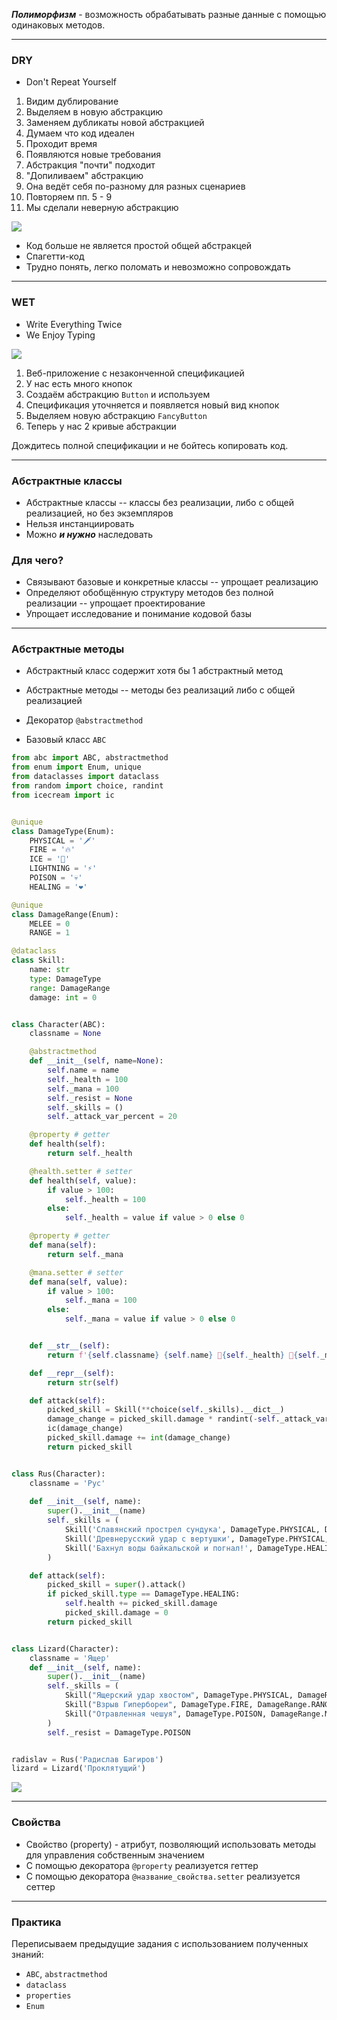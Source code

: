 ***Полиморфизм*** - возможность обрабатывать разные данные с помощью одинаковых методов.

---
### DRY

* Don't Repeat Yourself

1. Видим дублирование
2. Выделяем в новую абстракцию
3. Заменяем дубликаты новой абстракцией
4. Думаем что код идеален
5. Проходит время
6. Появляются новые требования
7. Абстракция "почти" подходит
8. "Допиливаем" абстракцию
9. Она ведёт себя по-разному для разных сценариев
10. Повторяем пп. 5 - 9
11. Мы сделали неверную абстракцию

![](./Pasted%20image%2020231122165032.png)

* Код больше не является простой общей абстракцей
* Спагетти-код
* Трудно понять, легко поломать и невозможно сопровождать

---
### WET

* Write Everything Twice
* We Enjoy Typing

![](./Pasted%20image%2020231122165403.png)

1. Веб-приложение с незаконченной спецификацией
2. У нас есть много кнопок
3. Создаём абстракцию `Button` и используем
4. Спецификация уточняется и появляется новый вид кнопок
5. Выделяем новую абстракцию `FancyButton`
6. Теперь у нас 2 кривые абстракции

Дождитесь полной спецификации и не бойтесь копировать код.

---
### Абстрактные классы

* Абстрактные классы -- классы без реализации, либо с общей реализацией, но без экземпляров
* Нельзя инстанциировать
* Можно ***и нужно*** наследовать

### Для чего?

* Связывают базовые и конкретные классы -- упрощает реализацию
* Определяют обобщённую структуру методов без полной реализации -- упрощает проектирование
* Упрощает исследование и понимание кодовой базы

---
### Абстрактные методы

* Абстрактный класс содержит хотя бы 1 абстрактный метод
* Абстрактные методы -- методы без реализаций либо с общей реализацией

* Декоратор `@abstractmethod`
* Базовый класс `ABC`

```python
from abc import ABC, abstractmethod
from enum import Enum, unique
from dataclasses import dataclass
from random import choice, randint
from icecream import ic


@unique
class DamageType(Enum):
    PHYSICAL = '🗡️'
    FIRE = '🔥'
    ICE = '🧊'
    LIGHTNING = '⚡'
    POISON = '💀'
    HEALING = '❤️'

@unique
class DamageRange(Enum):
    MELEE = 0
    RANGE = 1

@dataclass
class Skill:
    name: str
    type: DamageType
    range: DamageRange
    damage: int = 0


class Character(ABC):
    classname = None

    @abstractmethod
    def __init__(self, name=None):
        self.name = name
        self._health = 100
        self._mana = 100
        self._resist = None
        self._skills = ()
        self._attack_var_percent = 20

    @property # getter
    def health(self):
        return self._health

    @health.setter # setter
    def health(self, value):
        if value > 100:
            self._health = 100
        else:
            self._health = value if value > 0 else 0

    @property # getter
    def mana(self):
        return self._mana

    @mana.setter # setter
    def mana(self, value):
        if value > 100:
            self._mana = 100
        else:
            self._mana = value if value > 0 else 0


    def __str__(self):
        return f'{self.classname} {self.name} 🔴{self._health} 🔵{self._mana}'

    def __repr__(self):
        return str(self)

    def attack(self):
        picked_skill = Skill(**choice(self._skills).__dict__)
        damage_change = picked_skill.damage * randint(-self._attack_var_percent, self._attack_var_percent) / 100
        ic(damage_change)
        picked_skill.damage += int(damage_change)
        return picked_skill


class Rus(Character):
    classname = 'Рус'
    
    def __init__(self, name):
        super().__init__(name)
        self._skills = (
            Skill('Славянский прострел сундука', DamageType.PHYSICAL, DamageRange.RANGE, 15),
            Skill('Древнерусский удар с вертушки', DamageType.PHYSICAL, DamageRange.MELEE, 20),
            Skill('Бахнул воды байкальской и погнал!', DamageType.HEALING, DamageRange.MELEE, 10),
        )

    def attack(self):
        picked_skill = super().attack()
        if picked_skill.type == DamageType.HEALING:
            self.health += picked_skill.damage
            picked_skill.damage = 0
        return picked_skill


class Lizard(Character):
    classname = 'Ящер'
    def __init__(self, name):
        super().__init__(name)
        self._skills = (
            Skill("Ящерский удар хвостом", DamageType.PHYSICAL, DamageRange.MELEE, 10),
            Skill("Взрыв Гипербореи", DamageType.FIRE, DamageRange.RANGE, 20),
            Skill("Отравленная чешуя", DamageType.POISON, DamageRange.MELEE, 15),
        )
        self._resist = DamageType.POISON


radislav = Rus('Радислав Багиров')
lizard = Lizard('Проклятущий')
```

![](./Pasted%20image%2020231122184653.png)

---

### Свойства

* Свойство (property) - атрибут, позволяющий использовать методы для управления собственным значением
* С помощью декоратора `@property` реализуется геттер
* С помощью декоратора `@название_свойства.setter` реализуется сеттер

---
### Практика

Переписываем предыдущие задания с использованием полученных знаний:
* `ABC`, `abstractmethod`
* `dataclass`
* `properties`
* `Enum`

